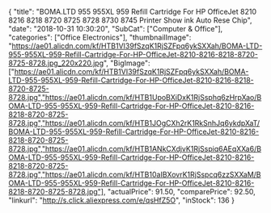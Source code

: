 {
	"title": "BOMA.LTD 955 955XL 959 Refill Cartridge For HP OfficeJet 8210 8216 8218 8720 8725 8728 8730 8745 Printer Show ink Auto Rese Chip",
	"date": "2018-10-31 10:30:20",
	"SubCat": ["Computer & Office"],
	"categories": ["Office Electronics"],
	"thumbnailImage": "https://ae01.alicdn.com/kf/HTB1VI39fSzqK1RjSZFpq6ykSXXah/BOMA-LTD-955-955XL-959-Refill-Cartridge-For-HP-OfficeJet-8210-8216-8218-8720-8725-8728.jpg_220x220.jpg",
	"BigImage": ["https://ae01.alicdn.com/kf/HTB1VI39fSzqK1RjSZFpq6ykSXXah/BOMA-LTD-955-955XL-959-Refill-Cartridge-For-HP-OfficeJet-8210-8216-8218-8720-8725-8728.jpg","https://ae01.alicdn.com/kf/HTB1UpoBXiDxK1RjSsphq6zHrpXao/BOMA-LTD-955-955XL-959-Refill-Cartridge-For-HP-OfficeJet-8210-8216-8218-8720-8725-8728.jpg","https://ae01.alicdn.com/kf/HTB1JOgCXh2rK1RkSnhJq6ykdpXaT/BOMA-LTD-955-955XL-959-Refill-Cartridge-For-HP-OfficeJet-8210-8216-8218-8720-8725-8728.jpg","https://ae01.alicdn.com/kf/HTB1ANkCXdjvK1RjSspiq6AEqXXa6/BOMA-LTD-955-955XL-959-Refill-Cartridge-For-HP-OfficeJet-8210-8216-8218-8720-8725-8728.jpg","https://ae01.alicdn.com/kf/HTB10aIBXovrK1RjSspcq6zzSXXaM/BOMA-LTD-955-955XL-959-Refill-Cartridge-For-HP-OfficeJet-8210-8216-8218-8720-8725-8728.jpg"],
	"actualPrice": 91.50,
	"comparePrice": 92.50,
	"linkurl": "http://s.click.aliexpress.com/e/qsHfZ5O",
	"inStock": 136
}
